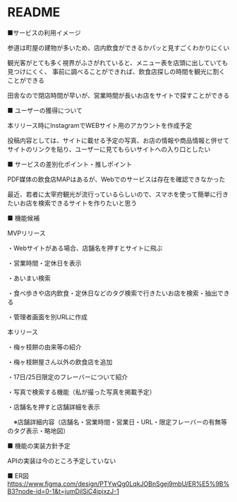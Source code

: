 # README

■サービスの利用イメージ

参道は町屋の建物が多いため、店内飲食ができるかパッと見すごくわかりにくい

観光客がとても多く視界がふさがれていると、メニュー表を店頭に出していても見つけにくく、 事前に調べることができれば、飲食店探しの時間を観光に割くことができる

田舎なので閉店時間が早いが、営業時間が長いお店をサイトで探すことができる

■ ユーザーの獲得について

本リリース時にInstagramでWEBサイト用のアカウントを作成予定

投稿内容としては、サイトに載せる予定の写真、お店の情報や商品情報と併せてサイトのリンクを貼り、ユーザーに見てもらいサイトへの入り口としたい

■ サービスの差別化ポイント・推しポイント

PDF媒体の飲食店MAPはあるが、Webでのサービスは存在を確認できなかった

最近、若者に太宰府観光が流行っているらしいので、スマホを使って簡単に行きたいお店を検索できるサイトを作りたいと思う

■ 機能候補

MVPリリース

・Webサイトがある場合、店舗名を押すとサイトに飛ぶ

・営業時間・定休日を表示

・あいまい検索

・食べ歩きや店内飲食・定休日などのタグ検索で行きたいお店を検索・抽出できる

・管理者画面を別URLに作成

本リリース

・梅ヶ枝餅の由来等の紹介

・梅ヶ枝餅屋さん以外の飲食店を追加

・17日/25日限定のフレーバーについて紹介

・写真で検索する機能（私が撮った写真を掲載予定）

・店舗名を押すと店舗詳細を表示

　※店舗詳細内容（店舗名・営業時間・営業日・URL・限定フレーバーの有無等のタグ表示・略地図）

■ 機能の実装方針予定

APIの実装は今のところ予定していない

■ ER図 https://www.figma.com/design/PTYwQg0LqkJOBnSgej9mbU/ER%E5%9B%B3?node-id=0-1&t=jumDilSiC4jpjxzJ-1
